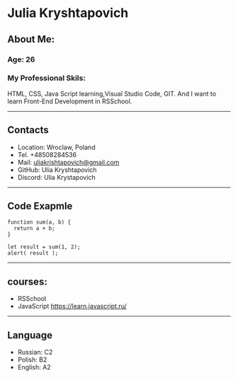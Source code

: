 # Julia Kryshtapovich
## About Me:
### Age: 26

### My Professional Skils:
 HTML, CSS, Java Script learning,Visual Studio Code, GIT.
And I want to learn Front-End Development in RSSchool.
***


## Contacts
* Location: Wroclaw, Poland
* Tel. +48508284536
* Mail: uliakrishtapovich@gmail.com
* GitHub: Ulia Kryshtapovich
* Discord: Ulia Krystapovich
***


## Code Exapmle
```
function sum(a, b) {
  return a + b;
}

let result = sum(1, 2);
alert( result );
```
***
## courses:
* RSSchool
* JavaScript https://learn.javascript.ru/
***
## Language 
* Russian: C2
* Polish: B2
* English: A2

